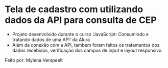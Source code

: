 # Tela de cadastro com utilizando dados da API para consulta de CEP

- Projeto desenvolvido durante o curso 'JavaScript: Consumindo e tratando dados de uma API' da Alura
- Além da conexão com a API, tambem foram feitos os tratamentos dos dados recebidos, verificação dos campos de input e layout responsivo.

Feito por: Mylena Verspeelt
